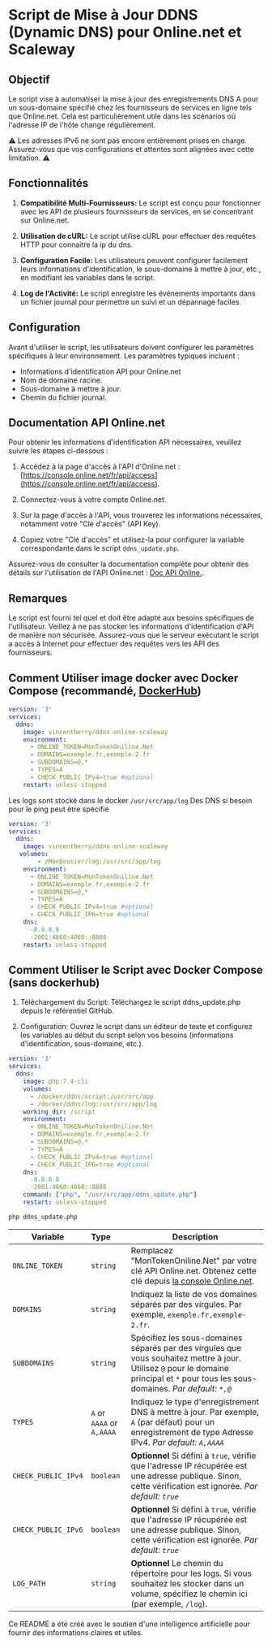 # Script de Mise à Jour DDNS (Dynamic DNS) pour Online.net et Scaleway

## Objectif

Le script vise à automatiser la mise à jour des enregistrements DNS A pour un sous-domaine spécifié chez les fournisseurs de services en ligne tels que Online.net. Cela est particulièrement utile dans les scénarios où l'adresse IP de l'hôte change régulièrement.

⚠️ Les adresses IPv6 ne sont pas encore entièrement prises en charge. Assurez-vous que vos configurations et attentes sont alignées avec cette limitation. ⚠️

## Fonctionnalités

1. **Compatibilité Multi-Fournisseurs:** Le script est conçu pour fonctionner avec les API de plusieurs fournisseurs de services, en se concentrant sur Online.net.

2. **Utilisation de cURL:** Le script utilise cURL pour effectuer des requêtes HTTP pour connaitre la ip du dns.

3. **Configuration Facile:** Les utilisateurs peuvent configurer facilement leurs informations d'identification, le sous-domaine à mettre à jour, etc., en modifiant les variables dans le script.

4. **Log de l'Activité:** Le script enregistre les événements importants dans un fichier journal pour permettre un suivi et un dépannage faciles.

## Configuration

Avant d'utiliser le script, les utilisateurs doivent configurer les paramètres spécifiques à leur environnement. Les paramètres typiques incluent :

- Informations d'identification API pour Online.net
- Nom de domaine racine.
- Sous-domaine à mettre à jour.
- Chemin du fichier journal.

## Documentation API Online.net

Pour obtenir les informations d'identification API nécessaires, veuillez suivre les étapes ci-dessous :

1. Accédez à la page d'accès à l'API d'Online.net : [https://console.online.net/fr/api/access](https://console.online.net/fr/api/access).

2. Connectez-vous à votre compte Online.net.

3. Sur la page d'accès à l'API, vous trouverez les informations nécessaires, notamment votre "Clé d'accès" (API Key).

4. Copiez votre "Clé d'accès" et utilisez-la pour configurer la variable correspondante dans le script `ddns_update.php`.

Assurez-vous de consulter la documentation complète pour obtenir des détails sur l'utilisation de l'API Online.net : [Doc API Online.](https://console.online.net/fr/api).

## Remarques
Le script est fourni tel quel et doit être adapté aux besoins spécifiques de l'utilisateur.
Veillez à ne pas stocker les informations d'identification d'API de manière non sécurisée.
Assurez-vous que le serveur exécutant le script a accès à Internet pour effectuer des requêtes vers les API des fournisseurs.

## Comment Utiliser image docker avec Docker Compose (recommandé, [DockerHub](https://hub.docker.com/r/vincentberry/ddns-online-scaleway))

````Dockercompose.yml
version: '3'
services:
  ddns:
    image: vincentberry/ddns-online-scaleway
    environment:
      - ONLINE_TOKEN=MonTokenOniline.Net
      - DOMAINS=exemple.fr,exemple-2.fr
      - SUBDOMAINS=@,*
      - TYPES=A
      - CHECK_PUBLIC_IPv4=true #optional
    restart: unless-stopped
````
Les  logs sont stocké dans le docker `/usr/src/app/log`
Des DNS si besoin pour le ping peut être spécifié 

````DockercomposeDns.yml
version: '3'
services:
  ddns:
    image: vincentberry/ddns-online-scaleway
   volumes:
        - /MonDossier/log:/usr/src/app/log
    environment:
      - ONLINE_TOKEN=MonTokenOniline.Net
      - DOMAINS=exemple.fr,exemple-2.fr
      - SUBDOMAINS=@,*
      - TYPES=A
      - CHECK_PUBLIC_IPv4=true #optional
      - CHECK_PUBLIC_IP6=true #optional
    dns:
      -8.8.8.8
      -2001:4860:4860::8888
    restart: unless-stopped
````

## Comment Utiliser le Script avec Docker Compose (sans dockerhub)
1. Téléchargement du Script: Téléchargez le script ddns_update.php depuis le référentiel GitHub.

2. Configuration: Ouvrez le script dans un éditeur de texte et configurez les variables au début du script selon vos besoins (informations d'identification, sous-domaine, etc.).

````Dockercompose.yml
version: '3'
services:
  ddns:
    image: php:7.4-cli
    volumes:
      - /docker/ddns/script:/usr/src/app
      - /docker/ddns/log:/usr/src/app/log
    working_dir: /script
    environment:
      - ONLINE_TOKEN=MonTokenOniline.Net
      - DOMAINS=exemple.fr,exemple-2.fr
      - SUBDOMAINS=@,*
      - TYPES=A
      - CHECK_PUBLIC_IPv4=true #optional
      - CHECK_PUBLIC_IP6=true #optional
    dns:
      -8.8.8.8
      -2001:4860:4860::8888
    command: ["php", "/usr/src/app/ddns_update.php"]
    restart: unless-stopped
````

```bash
php ddns_update.php
```

| Variable              | Type     | Description                                                                                                    |
| --------------------- | :------- | -------------------------------------------------------------------------------------------------------------- |
| `ONLINE_TOKEN`        | `string` | Remplacez "MonTokenOniline.Net" par votre clé API Online.net. Obtenez cette clé depuis [la console Online.net](https://console.online.net/fr/api/access). |
| `DOMAINS`             | `string` | Indiquez la liste de vos domaines séparés par des virgules. Par exemple, `exemple.fr,exemple-2.fr`.             |
| `SUBDOMAINS`          | `string` | Spécifiez les sous-domaines séparés par des virgules que vous souhaitez mettre à jour. Utilisez `@` pour le domaine principal et `*` pour tous les sous-domaines. *Par default: `*,@`* |
| `TYPES`               | `A` or  `AAAA` or `A,AAAA` | Indiquez le type d'enregistrement DNS à mettre à jour. Par exemple, `A`  (par défaut) pour un enregistrement de type Adresse IPv4. *Par default: `A,AAAA`* |
| `CHECK_PUBLIC_IPv4`   | `boolean` | **Optionnel** Si défini à `true`, vérifie que l'adresse IP récupérée est une adresse publique. Sinon, cette vérification est ignorée. *Par default: `true`* |
| `CHECK_PUBLIC_IPv6`   | `boolean` | **Optionnel** Si défini à `true`, vérifie que l'adresse IP récupérée est une adresse publique. Sinon, cette vérification est ignorée. *Par default: `true`* |
| `LOG_PATH`            | `string` | **Optionnel** Le chemin du répertoire pour les logs. Si vous souhaitez les stocker dans un volume, spécifiez le chemin ici (par exemple, `/log`). |

Ce README a été créé avec le soutien d'une intelligence artificielle pour fournir des informations claires et utiles.
